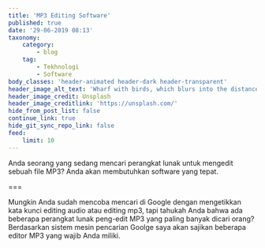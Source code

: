 ```yaml
---
title: 'MP3 Editing Software'
published: true
date: '29-06-2019 08:13'
taxonomy:
    category:
        - blog
    tag:
        - Tekhnologi
        - Software
body_classes: 'header-animated header-dark header-transparent'
header_image_alt_text: 'Wharf with birds, which blurs into the distance'
header_image_credit: Unsplash
header_image_creditlink: 'https://unsplash.com/'
hide_from_post_list: false
continue_link: true
hide_git_sync_repo_link: false
feed:
    limit: 10
---
```


Anda seorang yang sedang mencari perangkat lunak untuk mengedit sebuah file MP3? Anda akan membutuhkan software yang tepat. 

===

Mungkin Anda sudah mencoba mencari di Google dengan mengetikkan kata kunci editing audio atau editing mp3, tapi tahukah Anda bahwa ada beberapa perangkat lunak peng-edit MP3 yang paling banyak dicari orang? Berdasarkan sistem mesin pencarian Goolge saya akan sajikan beberapa editor MP3 yang wajib Anda miliki.

